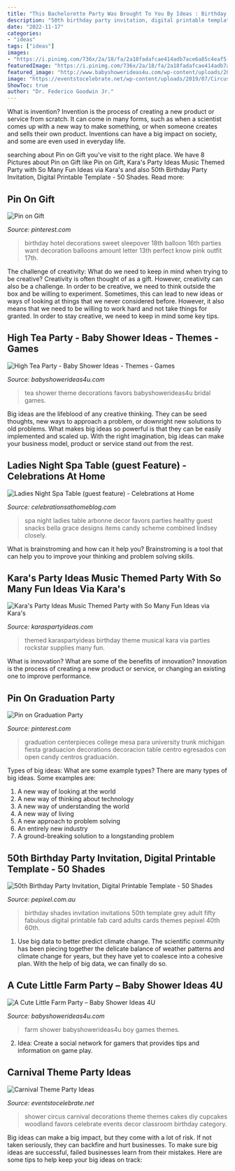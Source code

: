 ```yaml
---
title: "This Bachelorette Party Was Brought To You By Ideas : Birthday Hotel Decorations Sweet Sleepover 18th Balloon 16th Parties Want Decoration Balloons Amount Letter 13th Perfect Know Pink Outfit 17th"
description: "50th birthday party invitation, digital printable template"
date: "2022-11-17"
categories:
- "ideas"
tags: ["ideas"]
images:
- "https://i.pinimg.com/736x/2a/18/fa/2a18fadafcae414adb7ace6a85c4eaf5--college-graduation-graduation-parties.jpg"
featuredImage: "https://i.pinimg.com/736x/2a/18/fa/2a18fadafcae414adb7ace6a85c4eaf5--college-graduation-graduation-parties.jpg"
featured_image: "http://www.babyshowerideas4u.com/wp-content/uploads/2014/01/154607_499562930074921_435429039_n.jpg"
image: "https://eventstocelebrate.net/wp-content/uploads/2019/07/Circus-Baby-Shower-Events-To-Celebrate-683x1024-683x1024.jpg"
ShowToc: true
author: "Dr. Federico Goodwin Jr."
---
```



What is invention?
Invention is the process of creating a new product or service from scratch. It can come in many forms, such as when a scientist comes up with a new way to make something, or when someone creates and sells their own product. Inventions can have a big impact on society, and some are even used in everyday life.

	

		
searching about Pin on Gift you've visit to the right place. We have 8 Pictures about Pin on Gift like Pin on Gift, Kara&#039;s Party Ideas Music Themed Party with So Many Fun Ideas via Kara&#039;s and also 50th Birthday Party Invitation, Digital Printable Template - 50 Shades. Read more:
		
    
## Pin On Gift

<img loading=lazy src="https://i.pinimg.com/736x/a8/3f/93/a83f93d1ebd97dfdc0d3ec14ef37c6c6.jpg" onerror="this.onerror=null;this.src='https://tse4.mm.bing.net/th?id=OIP.mgUtxU5R5PM6_0QjRqlyGwHaJ4&amp;pid=15.1';" alt="Pin on Gift">

_Source: pinterest.com_

>birthday hotel decorations sweet sleepover 18th balloon 16th parties want decoration balloons amount letter 13th perfect know pink outfit 17th. 

	

The challenge of creativity: What do we need to keep in mind when trying to be creative?
Creativity is often thought of as a gift. However, creativity can also be a challenge. In order to be creative, we need to think outside the box and be willing to experiment. Sometimes, this can lead to new ideas or ways of looking at things that we never considered before. However, it also means that we need to be willing to work hard and not take things for granted. In order to stay creative, we need to keep in mind some key tips.

    
## High Tea Party - Baby Shower Ideas - Themes - Games

<img loading=lazy src="http://www.babyshowerideas4u.com/wp-content/uploads/2014/01/154607_499562930074921_435429039_n.jpg" onerror="this.onerror=null;this.src='https://tse2.mm.bing.net/th?id=OIP.a5U8KeobInnW5xQ7b0BNrAHaFj&amp;pid=15.1';" alt="High Tea Party - Baby Shower Ideas - Themes - Games">

_Source: babyshowerideas4u.com_

>tea shower theme decorations favors babyshowerideas4u bridal games. 

	

Big ideas are the lifeblood of any creative thinking. They can be seed thoughts, new ways to approach a problem, or downright new solutions to old problems. What makes big ideas so powerful is that they can be easily implemented and scaled up. With the right imagination, big ideas can make your business model, product or service stand out from the rest.

    
## Ladies Night Spa Table (guest Feature) - Celebrations At Home

<img loading=lazy src="https://celebrationsathomeblog.com/wp-content/uploads/2010/04/spa-party-630x382.jpg" onerror="this.onerror=null;this.src='https://tse1.mm.bing.net/th?id=OIP.LHfts1D19tqrXIj7fyu_awHaEf&amp;pid=15.1';" alt="Ladies Night Spa Table (guest feature) - Celebrations at Home">

_Source: celebrationsathomeblog.com_

>spa night ladies table arbonne decor favors parties healthy guest snacks bella grace designs items candy scheme combined lindsey closely. 

	

What is brainstroming and how can it help you?
Brainstroming is a tool that can help you to improve your thinking and problem solving skills.

    
## Kara&#039;s Party Ideas Music Themed Party With So Many Fun Ideas Via Kara&#039;s

<img loading=lazy src="http://karaspartyideas.com/wp-content/uploads/2013/10/music-12.jpg" onerror="this.onerror=null;this.src='https://tse3.mm.bing.net/th?id=OIP.31St2GWcPsEzUG3yU0GGLwHaLH&amp;pid=15.1';" alt="Kara&#039;s Party Ideas Music Themed Party with So Many Fun Ideas via Kara&#039;s">

_Source: karaspartyideas.com_

>themed karaspartyideas birthday theme musical kara via parties rockstar supplies many fun. 

	

What is innovation? What are some of the benefits of innovation?
Innovation is the process of creating a new product or service, or changing an existing one to improve performance.

    
## Pin On Graduation Party

<img loading=lazy src="https://i.pinimg.com/736x/2a/18/fa/2a18fadafcae414adb7ace6a85c4eaf5--college-graduation-graduation-parties.jpg" onerror="this.onerror=null;this.src='https://tse2.mm.bing.net/th?id=OIP.6XNuECU57EoBAMb0gWlYbQHaJ4&amp;pid=15.1';" alt="Pin on Graduation Party">

_Source: pinterest.com_

>graduation centerpieces college mesa para university trunk michigan fiesta graduacion decorations decoracion table centro egresados con open candy centros graduación. 

	

Types of big ideas: What are some example types?
There are many types of big ideas. Some examples are:
1. A new way of looking at the world 
2. A new way of thinking about technology 
3. A new way of understanding the world 
4. A new way of living 
5. A new approach to problem solving 
6. An entirely new industry 
7. A ground-breaking solution to a longstanding problem 

    
## 50th Birthday Party Invitation, Digital Printable Template - 50 Shades

<img loading=lazy src="http://cdn2.shopify.com/s/files/1/1184/3700/products/A319_BDAY_50SHADESOFFAB_wv_1024x1024.png?v=1544588357" onerror="this.onerror=null;this.src='https://tse4.mm.bing.net/th?id=OIP.uoQJELeBjllWGZcjWscxOgHaLH&amp;pid=15.1';" alt="50th Birthday Party Invitation, Digital Printable Template - 50 Shades">

_Source: pepixel.com.au_

>birthday shades invitation invitations 50th template grey adult fifty fabulous digital printable fab card adults cards themes pepixel 40th 60th. 

	

1. Use big data to better predict climate change. The scientific community has been piecing together the delicate balance of weather patterns and climate change for years, but they have yet to coalesce into a cohesive plan. With the help of big data, we can finally do so. 

    
## A Cute Little Farm Party – Baby Shower Ideas 4U

<img loading=lazy src="https://babyshowerideas4u.com/wp-content/uploads/2014/01/via_babyshowerideas4u_17.jpg" onerror="this.onerror=null;this.src='https://tse2.mm.bing.net/th?id=OIP.az9nIMS1OhiiUEJ6Z219qQHaLH&amp;pid=15.1';" alt="A Cute Little Farm Party – Baby Shower Ideas 4U">

_Source: babyshowerideas4u.com_

>farm shower babyshowerideas4u boy games themes. 

	

2. Idea: Create a social network for gamers that provides tips and information on game play.

    
## Carnival Theme Party Ideas

<img loading=lazy src="https://eventstocelebrate.net/wp-content/uploads/2019/07/Circus-Baby-Shower-Events-To-Celebrate-683x1024-683x1024.jpg" onerror="this.onerror=null;this.src='https://tse3.mm.bing.net/th?id=OIP.K-mcN0WXuB_ciTQrGyZiJQHaLG&amp;pid=15.1';" alt="Carnival Theme Party Ideas">

_Source: eventstocelebrate.net_

>shower circus carnival decorations theme themes cakes diy cupcakes woodland favors celebrate events decor classroom birthday category. 

	

Big ideas can make a big impact, but they come with a lot of risk. If not taken seriously, they can backfire and hurt businesses. To make sure big ideas are successful, failed businesses learn from their mistakes. Here are some tips to help keep your big ideas on track:

